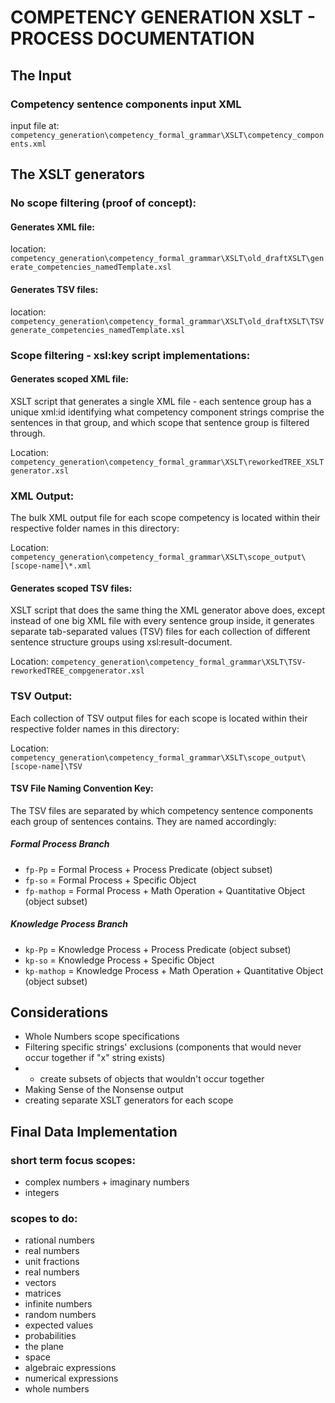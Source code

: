 # COMPETENCY GENERATION XSLT - PROCESS DOCUMENTATION

## The Input

### Competency sentence components input XML
input file at: `competency_generation\competency_formal_grammar\XSLT\competency_components.xml`


## The XSLT generators

### No scope filtering (proof of concept):

#### Generates XML file:
location: `competency_generation\competency_formal_grammar\XSLT\old_draftXSLT\generate_competencies_namedTemplate.xsl`
#### Generates TSV files:
location: `competency_generation\competency_formal_grammar\XSLT\old_draftXSLT\TSVgenerate_competencies_namedTemplate.xsl`


### Scope filtering - xsl:key script implementations:

#### Generates scoped XML file:
XSLT script that generates a single XML file - each sentence group has a unique xml:id identifying what competency component strings comprise the sentences in that group, and which scope that sentence group is filtered through.

Location: `competency_generation\competency_formal_grammar\XSLT\reworkedTREE_XSLTgenerator.xsl`

### XML Output: 
The bulk XML output file for each scope competency is located within their respective folder names in this directory:

Location: `competency_generation\competency_formal_grammar\XSLT\scope_output\[scope-name]\*.xml`


#### Generates scoped TSV files:
XSLT script that does the same thing the XML generator above does, except instead of one big XML file with every sentence group inside, it generates separate tab-separated values (TSV) files for each collection of different sentence structure groups using xsl:result-document.

Location: `competency_generation\competency_formal_grammar\XSLT\TSV-reworkedTREE_compgenerator.xsl`


### TSV Output:
Each collection of TSV output files for each scope is located within their respective folder names in this directory:

Location: `competency_generation\competency_formal_grammar\XSLT\scope_output\[scope-name]\TSV`

#### TSV File Naming Convention Key:

The TSV files are separated by which competency sentence components each group of sentences contains. They are named accordingly:

##### Formal Process Branch
- `fp-Pp` = Formal Process + Process Predicate (object subset)
- `fp-so` = Formal Process + Specific Object
- `fp-mathop` = Formal Process + Math Operation + Quantitative Object (object subset)

##### Knowledge Process Branch
- `kp-Pp` = Knowledge Process + Process Predicate (object subset)
- `kp-so` = Knowledge Process + Specific Object
- `kp-mathop` = Knowledge Process + Math Operation + Quantitative Object (object subset)



## Considerations

- Whole Numbers scope specifications
- Filtering specific strings' exclusions (components that would never occur together if "x" string exists)
- - create subsets of objects that wouldn't occur together 
- Making Sense of the Nonsense output
- creating separate XSLT generators for each scope

## Final Data Implementation



### short term focus scopes:

- complex numbers + imaginary numbers
- integers

### scopes to do:
- rational numbers
- real numbers 
- unit fractions
- real numbers
- vectors
- matrices
- infinite numbers
- random numbers
- expected values
- probabilities
- the plane
- space
- algebraic expressions
- numerical expressions
- whole numbers

